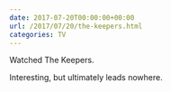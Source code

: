 ```yaml
---
date: 2017-07-20T00:00:00+00:00
url: /2017/07/20/the-keepers.html
categories: TV
---
```

Watched The Keepers.

Interesting, but ultimately leads nowhere.



